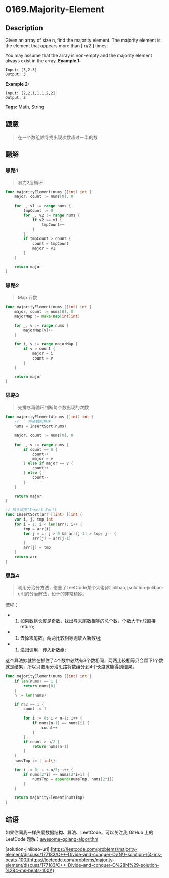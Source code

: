 # 0169.Majority-Element

## Description

Given an array of size n, find the majority element. The majority element is the element that appears more than ⌊ n/2 ⌋ times.

You may assume that the array is non-empty and the majority element always exist in the array. **Example 1:**

```text
Input: [3,2,3]
Output: 3
```

**Example 2:**

```text
Input: [2,2,1,1,1,2,2]
Output: 2
```

**Tags:** Math, String

## 题意

> 在一个数组除寻找出现次数超过一半的数

## 题解

### 思路1

> 暴力2层循环

```go
func majorityElement(nums []int) int {
    major, count := nums[0], 0

    for _, v1 := range nums {
        tmpCount := 0
        for _, v2 := range nums {
            if v2 == v1 {
                tmpCount++
            }
        }
        if tmpCount > count {
            count = tmpCount
            major = v1
        }
    }

    return major
}
```

### 思路2

> Map 计数

```go
func majorityElement(nums []int) int {
    major, count := nums[0], 0
    majorMap := make(map[int]int)

    for _, v := range nums {
        majorMap[v]++
    }

    for i, v := range majorMap {
        if v > count {
            major = i
            count = v
        }
    }

    return major
}
```

### 思路3

> 先排序再循环判断每个数出现的次数

```go
func majorityElement4(nums []int) int {
    //    将原数组排序
    nums = InsertSort(nums)

    major, count := nums[0], 0

    for _, v := range nums {
        if count == 0 {
            count++
            major = v
        } else if major == v {
            count++
        } else {
            count--
        }
    }

    return major
}

// 插入排序(Insert Sort)
func InsertSort(arr []int) []int {
    var i, j, tmp int
    for i = 1; i < len(arr); i++ {
        tmp = arr[i]
        for j = i; j > 0 && arr[j-1] > tmp; j-- {
            arr[j] = arr[j-1]
        }
        arr[j] = tmp
    }
    return arr
}
```

### 思路4

> 利用分治分方法，借鉴了LeetCode某个大佬\[@jinlibao\]\[solution-jinlibao-url\]的分治解法，设计的非常精妙。

流程：

* 1. 如果数组长度是奇数，找出与末尾数相等的总个数，个数大于n/2直接return;
* 1. 去掉末尾数，两两比较相等则放入新数组;
* 1. 递归调用，传入新数组;

这个算法妙就妙在抓住了4个数中必然有3个数相同，两两比较相等只会留下1个数就是结果，所以只要用分治思路将数组分到4个长度就能得到结果。

```go
func majorityElement(nums []int) int {
    if len(nums) == 1 {
        return nums[0]
    }
    n := len(nums)

    if n%2 == 1 {
        count := 1

        for i := 0; i < n-1; i++ {
            if nums[n-1] == nums[i] {
                count++
            }
        }
        if count > n/2 {
            return nums[n-1]
        }
    }
    numsTmp := []int{}

    for i := 0; i < n/2; i++ {
        if nums[2*i] == nums[2*i+1] {
            numsTmp = append(numsTmp, nums[2*i])
        }
    }

    return majorityElement(numsTmp)
}
```

## 结语

如果你同我一样热爱数据结构、算法、LeetCode，可以关注我 GitHub 上的 LeetCode 题解：[awesome-golang-algorithm](https://github.com/Golang-Solutions/awesome-golang-algorithm)

\[solution-jinlibao-url\]:[https://leetcode.com/problems/majority-element/discuss/177183/C++-Divide-and-conquer-O\(N\)-solution-\(4-ms-beats-100](https://leetcode.com/problems/majority-element/discuss/177183/C++-Divide-and-conquer-O%28N%29-solution-%284-ms-beats-100)\)

